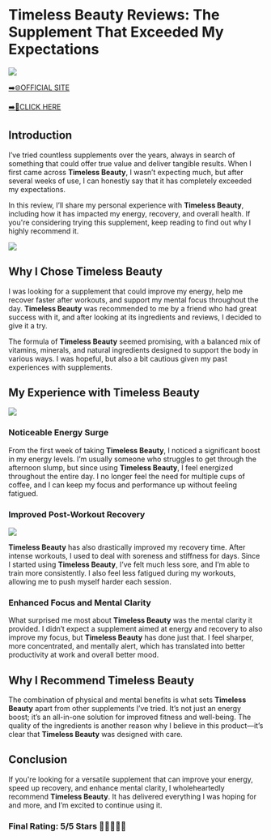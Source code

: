 # **Timeless Beauty Reviews**: The Supplement That Exceeded My Expectations

[![](https://static.vecteezy.com/system/resources/thumbnails/019/896/014/small/buy-now-gradient-button-with-cart-symbol-buy-now-illustration-png.png)](https://edetoop.top/lander/sugarpreland-1/timelessbeauty.html) 

[➡️🌐OFFICIAL SITE](https://edetoop.top/lander/sugarpreland-1/timelessbeauty.html) 

[➡️🔗CLICK HERE](https://edetoop.top/lander/sugarpreland-1/timelessbeauty.html) 


## Introduction

I’ve tried countless supplements over the years, always in search of something that could offer true value and deliver tangible results. When I first came across **Timeless Beauty**, I wasn’t expecting much, but after several weeks of use, I can honestly say that it has completely exceeded my expectations.

In this review, I’ll share my personal experience with **Timeless Beauty**, including how it has impacted my energy, recovery, and overall health. If you're considering trying this supplement, keep reading to find out why I highly recommend it.

[![](https://wallpapers.com/images/hd/red-order-now-button-udg4jcj4arvn8b0n-2.png)](https://edetoop.top/lander/sugarpreland-1/timelessbeauty.html)  

## Why I Chose **Timeless Beauty**

I was looking for a supplement that could improve my energy, help me recover faster after workouts, and support my mental focus throughout the day. **Timeless Beauty** was recommended to me by a friend who had great success with it, and after looking at its ingredients and reviews, I decided to give it a try.

The formula of **Timeless Beauty** seemed promising, with a balanced mix of vitamins, minerals, and natural ingredients designed to support the body in various ways. I was hopeful, but also a bit cautious given my past experiences with supplements.

## My Experience with **Timeless Beauty**

[![](https://static.vecteezy.com/system/resources/thumbnails/019/896/014/small/buy-now-gradient-button-with-cart-symbol-buy-now-illustration-png.png)](https://edetoop.top/lander/sugarpreland-1/timelessbeauty.html)

### Noticeable Energy Surge

From the first week of taking **Timeless Beauty**, I noticed a significant boost in my energy levels. I’m usually someone who struggles to get through the afternoon slump, but since using **Timeless Beauty**, I feel energized throughout the entire day. I no longer feel the need for multiple cups of coffee, and I can keep my focus and performance up without feeling fatigued.

### Improved Post-Workout Recovery

[![](https://wallpapers.com/images/hd/red-order-now-button-udg4jcj4arvn8b0n-2.png)](https://edetoop.top/lander/sugarpreland-1/timelessbeauty.html)  

**Timeless Beauty** has also drastically improved my recovery time. After intense workouts, I used to deal with soreness and stiffness for days. Since I started using **Timeless Beauty**, I’ve felt much less sore, and I’m able to train more consistently. I also feel less fatigued during my workouts, allowing me to push myself harder each session.

### Enhanced Focus and Mental Clarity

What surprised me most about **Timeless Beauty** was the mental clarity it provided. I didn’t expect a supplement aimed at energy and recovery to also improve my focus, but **Timeless Beauty** has done just that. I feel sharper, more concentrated, and mentally alert, which has translated into better productivity at work and overall better mood.

## Why I Recommend **Timeless Beauty**

The combination of physical and mental benefits is what sets **Timeless Beauty** apart from other supplements I’ve tried. It’s not just an energy boost; it’s an all-in-one solution for improved fitness and well-being. The quality of the ingredients is another reason why I believe in this product—it’s clear that **Timeless Beauty** was designed with care.

## Conclusion

If you're looking for a versatile supplement that can improve your energy, speed up recovery, and enhance mental clarity, I wholeheartedly recommend **Timeless Beauty**. It has delivered everything I was hoping for and more, and I’m excited to continue using it.

### Final Rating: 5/5 Stars 🌟🌟🌟🌟🌟
